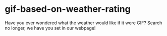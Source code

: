 # gif-based-on-weather-rating
Have you ever wondered what the weather would like if it were GIF? Search no longer, we have you set in our webpage!
